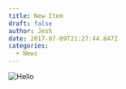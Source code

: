```yaml
---
title: New Item
draft: false
author: Jesh
date: 2017-07-09T21:27:44.847Z
categories:
  - News
---
```

![Hello](/img/uploads/yd4ocdr.jpg)





